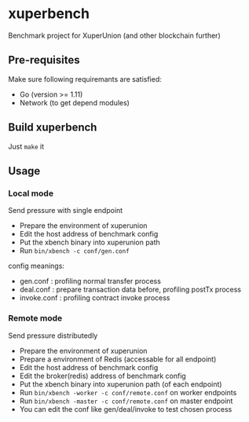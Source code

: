 # xuperbench
Benchmark project for XuperUnion (and other blockchain further)

## Pre-requisites

Make sure following requiremants are satisfied:
* Go (version >= 1.11)
* Network (to get depend modules)

## Build xuperbench

Just `make` it

## Usage

### Local mode

Send pressure with single endpoint
* Prepare the environment of xuperunion
* Edit the host address of benchmark config
* Put the xbench binary into xuperunion path
* Run `bin/xbench -c conf/gen.conf`

config meanings:

* gen.conf : profiling normal transfer process
* deal.conf : prepare transaction data before, profiling postTx process
* invoke.conf : profiling contract invoke process

### Remote mode

Send pressure distributedly
* Prepare the environment of xuperunion
* Prepare a environment of Redis (accessable for all endpoint)
* Edit the host address of benchmark config
* Edit the broker(redis) address of benchmark config
* Put the xbench binary into xuperunion path (of each endpoint)
* Run `bin/xbench -worker -c conf/remote.conf` on worker endpoints
* Run `bin/xbench -master -c conf/remote.conf` on master endpoint
* You can edit the conf like gen/deal/invoke to test chosen process
